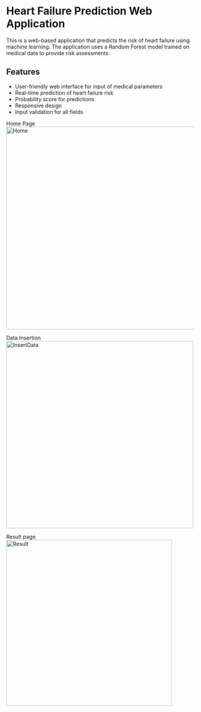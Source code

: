 # Heart Failure Prediction Web Application

This is a web-based application that predicts the risk of heart failure using machine learning. The application uses a Random Forest model trained on medical data to provide risk assessments.

## Features

- User-friendly web interface for input of medical parameters
- Real-time prediction of heart failure risk
- Probability score for predictions
- Responsive design
- Input validation for all fields
  
Home Page
<img width="541" alt="Home" src="https://github.com/user-attachments/assets/09e4ad06-a0bd-41c6-9b7e-d20fb01694be" />

Data Insertion 
<img width="500" alt="InsertData" src="https://github.com/user-attachments/assets/03f930e9-2e98-49d8-871f-085d1c7b48c5" />

Result page
<img width="443" alt="Result" src="https://github.com/user-attachments/assets/01c56099-cfdf-4c1c-9836-9a7632890afa" />

   
